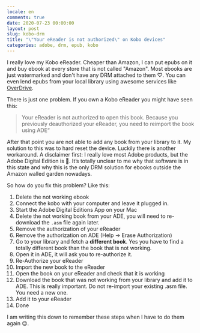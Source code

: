 ```yaml
---
locale: en
comments: true
date: 2020-07-23 00:00:00
layout: post
slug: kobo-drm
title: "\"Your eReader is not authorized\" on Kobo devices"
categories: adobe, drm, epub, kobo
---
```

I really love my Kobo eReader. Cheaper than Amazon, I can put epubs on it and buy ebook at every store that is not called "Amazon". Most ebooks are just watermarked and don't have any DRM attached to them ♡. You can even lend epubs from your local library using awesome services like [OverDrive](https://overdrive.com).

There is just one problem. If you own a Kobo eReader you might have seen this:

> Your eReader is not authorized to open this book. Because you previously deauthorized your eReader, you need to reimport the book using ADE“

After that point you are not able to add any book from your library to it. My
solution to this was to hard reset the device. Luckily there is another
workaround. A disclaimer first: I really love most Adobe products, but the Adobe
Digital Edition is 🤬. It’s totally unclear to me why that software is in this
state and why this is the only DRM solution for ebooks outside the Amazon walled
garden nowadays.

So how do you fix this problem? Like this:

1. Delete the not working ebook
2. Connect the kobo with your computer and leave it plugged in. 
3. Start the Adobe Digital Editions App on your Mac
4. Delete the not working book from your ADE, you will need to re-download the `.asm` file again later.
5. Remove the authorization of your eReader
6. Remove the authorization on ADE (Help -> Erase Authorization)
7. Go to your library and fetch a **different book**. Yes you have to find a totally different book than the book that is not working.
8. Open it in ADE, it will ask you to re-authorize it. 
9. Re-Authorize your eReader
10. Import the new book to the eReader
11. Open the book on your eReader and check that it is working
12. Download the book that was not working from your library and add it to ADE. This is really important. Do not re-import your existing .asm file. You need a new one.
13. Add it to your eReader
14. Done

I am writing this down to remember these steps when I have to do them again 😉.
